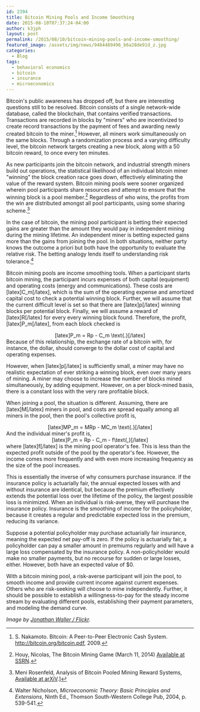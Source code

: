 ```yaml
---
id: 2394
title: Bitcoin Mining Pools and Income Smoothing
date: 2015-08-10T07:37:24-04:00
author: k3jph
layout: post
permalink: /2015/08/10/bitcoin-mining-pools-and-income-smoothing/
featured_image: /assets/img/news/9484489496_b6a28de91d_z.jpg
categories:
  - Blog
tags:
  - behavioral economics
  - bitcoin
  - insurance
  - microeconomics
---
```

Bitcoin's public awareness has dropped off, but there are interesting questions still to be resolved.  Bitcoin consists of a single network-wide database, called the blockchain, that contains verified transactions.  Transactions are recorded in blocks by "miners" who are incentivized to create record transactions by the payment of fees and awarding newly created bitcoin to the miner.[^nakamoto]  However, all miners work simultaneously on the same blocks.  Through a randomization process and a varying difficulty level, the bitcoin network targets creating a new block, along with a 50 bitcoin reward, to once every ten minutes.

As new participants join the bitcoin network, and industrial strength miners build out operations, the statistical likelihood of an individual bitcoin miner "winning" the block creation race goes down, effectively eliminating the value of the reward system.  Bitcoin mining pools were sooner organized wherein pool participants share resources and attempt to ensure that the winning block is a pool member.[^houy]  Regardless of who wins, the profits from the win are distributed amongst all pool participants, using some sharing scheme.[^rosenfeld] 

In the case of bitcoin, the mining pool participant is betting their expected gains are greater than the amount they would pay in independent mining during the mining lifetime. An independent miner is betting expected gains more than the gains from joining the pool. In both situations, neither party knows the outcome a priori but both have the opportunity to evaluate the relative risk. The betting analogy lends itself to understanding risk tolerance.[^nicholson]

Bitcoin mining pools are income smoothing tools.  When a participant starts bitcoin mining, the participant incurs expenses of both capital (equipment) and operating costs (energy and communications).  These costs are [latex]C_m[/latex], which is the sum of the operating expense and amortized capital cost to check a potential winning block.  Further, we will assume that the current difficult level is set so that there are [latex]p[/latex] winning blocks per potential block.  Finally, we will assume a reward of [latex]R[/latex] for every every winning block found.  Therefore, the profit, [latex]P_m[/latex], from each block checked is
<center>[latex]P_m = Rp - C_m \text{.}[/latex]</center>
Because of this relationship, the exchange rate of a bitcoin with, for instance, the dollar, should converge to the dollar cost of capital and operating expenses.

However, when [latex]p[/latex] is sufficiently small, a miner may have no realistic expectation of ever striking a winning block, even over many years of mining.  A miner may choose to increase the number of blocks mined simultaneously, by adding equipment.  However, on a per block-mined basis, there is a constant loss with the very rare profitable block.

When joining a pool, the situation is different.  Assuming, there are [latex]M[/latex] miners in pool, and costs are spread equally among all miners in the pool, then the pool's collective profit is,
<center>[latex]MP_m = MRp - MC_m \text{.}[/latex]</center>
And the individual miner's profit is,
<center>[latex]P_m = Rp - C_m - f\text{,}[/latex]</center>
where [latex]f[/latex] is the mining pool operator's fee.  This is less than the expected profit outside of the pool by the operator's fee.  However, the income comes more frequently and with even more increasing frequency as the size of the pool increases.  

This is essentially the inverse of why consumers purchase insurance.  If the insurance policy is actuarially fair, the annual expected losses with and without insurance are identical, but because the premium effectively extends the potential loss over the lifetime of the policy, the largest possible loss is minimized.  When an individual is risk-averse, they will purchase the insurance policy. Insurance is the smoothing of income for the policyholder, because it creates a regular and predictable expected loss in the premium, reducing its variance.  

Suppose a potential policyholder may purchase actuarially fair insurance, meaning the expected net pay-off is zero. If the policy is actuarially fair, a policyholder can pay a smaller amount in premiums regularly and will have a large loss compensated by the insurance policy. A non-policyholder would make no smaller payments, but no recourse for sudden or large losses, either. However, both have an expected value of $0.

With a bitcoin mining pool, a risk-averse participant will join the pool, to smooth income and provide current income against current expenses.  Others who are risk-seeking will choose to mine independently.  Further, it should be possible to establish a willingness-to-pay for the steady income stream by evaluating different pools, establishing their payment parameters, and modeling the demand curve.

[^nakamoto]: S. Nakamoto. Bitcoin: A Peer-to-Peer Electronic Cash System. http://bitcoin.org/bitcoin.pdf, 2009.
[^houy]: Houy, Nicolas, The Bitcoin Mining Game (March 11, 2014) [Available at SSRN](http://ssrn.com/abstract=2407834).
[^rosenfeld]: Meni Rosenfeld, Analysis of Bitcoin Pooled Mining Reward Systems, [Available at arXiV](http://arxiv.org/abs/1112.4980).]
[^nicholson]: Walter Nicholson, _Microeconomic Theory: Basic Principles and Extensions_, Ninth Ed., Thomson South-Western College Pub, 2004, p. 539-541.

_Image by [Jonathan Waller / Flickr](https://www.flickr.com/photos/whitez/9484489496)._
